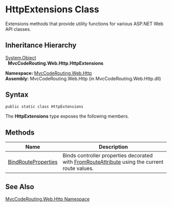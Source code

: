 HttpExtensions Class
====================
Extensions methods that provide utility functions for various ASP.NET Web API classes.


Inheritance Hierarchy
---------------------
[System.Object][1]  
  **MvcCodeRouting.Web.Http.HttpExtensions**  

**Namespace:** [MvcCodeRouting.Web.Http][2]  
**Assembly:** MvcCodeRouting.Web.Http (in MvcCodeRouting.Web.Http.dll)

Syntax
------

```csharp
public static class HttpExtensions
```

The **HttpExtensions** type exposes the following members.


Methods
-------

Name                     | Description                                                                                        
------------------------ | -------------------------------------------------------------------------------------------------- 
[BindRouteProperties][3] | Binds controller properties decorated with [FromRouteAttribute][4] using the current route values. 


See Also
--------
[MvcCodeRouting.Web.Http Namespace][2]  

[1]: http://msdn.microsoft.com/en-us/library/e5kfa45b
[2]: ../README.md
[3]: BindRouteProperties.md
[4]: ../FromRouteAttribute/README.md